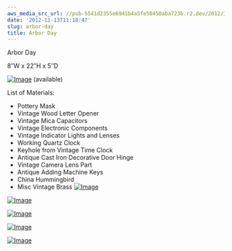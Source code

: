 ```yaml
---
aws_media_src_url: //pub-5541d2355e6941b4a5fe50450aba723b.r2.dev/2012/11/arborday.jpg
date: '2012-11-13T11:18:47'
slug: arbor-day
title: Arbor Day
---
```


 Arbor Day

 8″W x 22″H x 5″D

 [![Image](//pub-5541d2355e6941b4a5fe50450aba723b.r2.dev/2012/11/arborday.jpg?w=487)](//pub-5541d2355e6941b4a5fe50450aba723b.r2.dev/2012/11/arborday.jpg) (available)

 List of Materials:

  * Pottery Mask
 * Vintage Wood Letter Opener
 * Vintage Mica Capacitors
 * Vintage Electronic Components
 * Vintage Indicator Lights and Lenses
 * Working Quartz Clock
 * Keyhole from Vintage Time Clock
 * Antique Cast Iron Decorative Door Hinge
 * Vintage Camera Lens Part
 * Antique Adding Machine Keys
 * China Hummingbird
 * Misc Vintage Brass
  [![Image](//pub-5541d2355e6941b4a5fe50450aba723b.r2.dev/2012/11/arborday-face.jpg?w=487)](//pub-5541d2355e6941b4a5fe50450aba723b.r2.dev/2012/11/arborday-face.jpg)

 [![Image](//pub-5541d2355e6941b4a5fe50450aba723b.r2.dev/2012/11/arborday-right.jpg?w=487)](//pub-5541d2355e6941b4a5fe50450aba723b.r2.dev/2012/11/arborday-right.jpg)

 [![Image](//pub-5541d2355e6941b4a5fe50450aba723b.r2.dev/2012/11/arborday-left.jpg?w=487)](//pub-5541d2355e6941b4a5fe50450aba723b.r2.dev/2012/11/arborday-left.jpg)

 [![Image](//pub-5541d2355e6941b4a5fe50450aba723b.r2.dev/2012/11/arborday-top.jpg?w=487)](//pub-5541d2355e6941b4a5fe50450aba723b.r2.dev/2012/11/arborday-top.jpg)

 [![Image](//pub-5541d2355e6941b4a5fe50450aba723b.r2.dev/2012/11/arborday-full.jpg?w=487)](//pub-5541d2355e6941b4a5fe50450aba723b.r2.dev/2012/11/arborday-full.jpg)